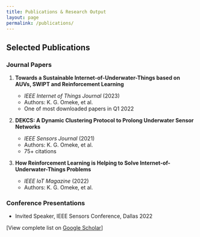 ```yaml
---
title: Publications & Research Output
layout: page
permalink: /publications/
---
```


## Selected Publications

### Journal Papers
1. **Towards a Sustainable Internet-of-Underwater-Things based on AUVs, SWIPT and Reinforcement Learning**
   - *IEEE Internet of Things Journal* (2023)
   - Authors: K. G. Omeke, et al.
   - One of most downloaded papers in Q1 2022

2. **DEKCS: A Dynamic Clustering Protocol to Prolong Underwater Sensor Networks**
   - *IEEE Sensors Journal* (2021)
   - Authors: K. G. Omeke, et al.
   - 75+ citations

3. **How Reinforcement Learning is Helping to Solve Internet-of-Underwater-Things Problems**
   - *IEEE IoT Magazine* (2022)
   - Authors: K. G. Omeke, et al.

### Conference Presentations
- Invited Speaker, IEEE Sensors Conference, Dallas 2022
<!-- - University of Glasgow College of Science & Engineering PhD Induction, 2020-2022 -->

[View complete list on [Google Scholar](https://scholar.google.com/citations?user=AVQJbh4AAAAJ)]